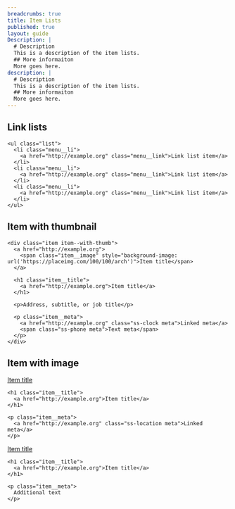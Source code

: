 ```yaml
---
breadcrumbs: true
title: Item Lists
published: true
layout: guide
Description: |
  # Description
  This is a description of the item lists.
  ## More informaiton
  More goes here.
description: |
  # Description
  This is a description of the item lists.
  ## More informaiton
  More goes here.
---
```

<div class="flex-blocks">
  <div class="block">
    <h2 class="heading--block">Link lists</h2>

    <ul class="list">
      <li class="menu__li">
        <a href="http://example.org" class="menu__link">Link list item</a>
      </li>
      <li class="menu__li">
        <a href="http://example.org" class="menu__link">Link list item</a>
      </li>
      <li class="menu__li">
        <a href="http://example.org" class="menu__link">Link list item</a>
      </li>
    </ul>
  </div>

  <div class="block">
    <h2 class="heading--block">Item with thumbnail</h2>

    <div class="item item--with-thumb">
      <a href="http://example.org">
        <span class="item__image" style="background-image: url('https://placeimg.com/100/100/arch')">Item title</span>
      </a>

      <h1 class="item__title">
        <a href="http://example.org">Item title</a>
      </h1>

      <p>Address, subtitle, or job title</p>

      <p class="item__meta">
        <a href="http://example.org" class="ss-clock meta">Linked meta</a>
        <span class="ss-phone meta">Text meta</span>
      </p>
    </div>
  </div>
</div>

<div class="flex-blocks">
  <h2 class="heading--block">Item with image</h2>

  <article class="item item--with-image block">
    <a href="http://example.org">
      <span class="item__image" style="background-image: url('https://placeimg.com/400/400/arch')">Item title</span>
    </a>

    <h1 class="item__title">
      <a href="http://example.org">Item title</a>
    </h1>

    <p class="item__meta">
      <a href="http://example.org" class="ss-location meta">Linked meta</a>
    </p>
  </article>
  <article class="item item--with-image block">
    <a href="http://example.org">
      <span class="item__image" style="background-image: url('https://placeimg.com/400/400/arch')">Item title</span>
    </a>

    <h1 class="item__title">
      <a href="http://example.org">Item title</a>
    </h1>

    <p class="item__meta">
      Additional text
    </p>
  </article>
</div>
